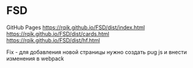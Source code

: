 # FSD

GitHub Pages
https://rqik.github.io/FSD/dist/index.html
https://rqik.github.io/FSD/dist/cards.html
https://rqik.github.io/FSD/dist/hf.html

Fix  - для добавления новой страницы нужно создать pug js и внести изменения в webpack